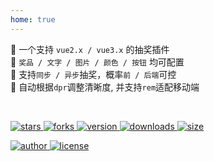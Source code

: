 ```yaml
---
home: true
---
```


🎉 一个支持 `vue2.x / vue3.x` 的抽奖插件  
🎨 `奖品 / 文字 / 图片 / 颜色 / 按钮` 均可配置  
🏅 支持`同步 / 异步`抽奖，概率`前 / 后端`可控  
🚀 自动根据`dpr`调整清晰度, 并支持`rem`适配移动端

<br />

<p>
  <a href="https://github.com/LuckDraw/vue-luck-draw/stargazers" target="_black">
    <img src="https://img.shields.io/github/stars/buuing/vue-luck-draw?&logo=github" alt="stars" />
  </a>
  <a href="https://github.com/LuckDraw/vue-luck-draw/network/members" target="_black">
    <img src="https://img.shields.io/github/forks/buuing/vue-luck-draw?logo=github" alt="forks" />
  </a>
  <a href="https://www.npmjs.com/package/vue-luck-draw" target="_black">
    <img src="https://img.shields.io/github/package-json/v/buuing/vue-luck-draw?&logo=npm" alt="version" />
  </a>
  <a href="https://www.npmjs.com/package/vue-luck-draw" target="_black">
    <img src="https://img.shields.io/npm/dt/vue-luck-draw?&logo=npm" alt="downloads" />
  </a>
  <a href="https://github.com/buuing/vue-luck-draw/tree/master/dist" target="_black">
    <img src="https://img.shields.io/github/size/buuing/vue-luck-draw/dist/luckdraw.common.js?&logo=npm" alt="size" />
  </a>
</p>
<p>
  <a href="https://github.com/buuing" target="_black">
    <img src="https://img.shields.io/badge/Author-%20buuing%20-7289da.svg?&logo=github" alt="author" />
  </a>
  <a href="https://github.com/LuckDraw/vue-luck-draw/blob/master/LICENSE" target="_black">
    <img src="https://img.shields.io/github/license/buuing/vue-luck-draw?&logo=github" alt="license" />
  </a>
</p>
